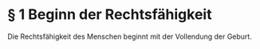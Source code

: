 # § 1 Beginn der Rechtsfähigkeit
Die Rechtsfähigkeit des Menschen beginnt mit der Vollendung der Geburt.
